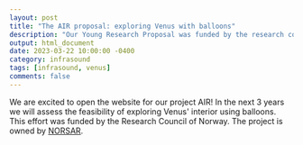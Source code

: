```yaml
---
layout: post
title: "The AIR proposal: exploring Venus with balloons"
description: "Our Young Research Proposal was funded by the research council of Norway."
output: html_document
date: 2023-03-22 10:00:00 -0400
category: infrasound
tags: [infrasound, venus]
comments: false
---
```


We are excited to open the website for our project AIR! In the next 3 years we will assess the feasibility of exploring Venus' interior using balloons. This effort was funded by the Research Council of Norway. The project is owned by <a href="https://norsar.no" style="text-decoration: underline">NORSAR</a>.